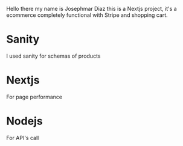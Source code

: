 Hello there my name is Josephmar Diaz this is a Nextjs project, it's a ecommerce completely functional with Stripe and shopping cart.


# Sanity
I used sanity for schemas of products

# Nextjs
For page performance

# Nodejs

For API's call


